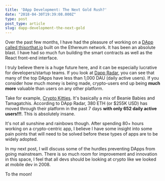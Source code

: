 ```yaml
---
title: 'DApp Development: The Next Gold Rush?'
date: "2018-04-30T19:39:08.000Z"
type: post 
post_type: article
slug: dapp-development-the-next-gold
---
```

Over the past few months, I have had the pleasure of working on a [DApp called thisorthat.io](http://thisorthat.io) built on the Ethereum network.  It has been an absolute blast.  I have had so much fun building the smart contracts as well as the React front-end interface.  

I truly believe there is a huge future here, and it can be especially lucrative for developers/startup teams.  If you look at [Dapp Radar](https://dappradar.com/), you can see that many of the top DApps have less than 1,000 DAU (daily active users).  If you consider how much money is being made, crypto-users end up being **much more** valuable than users on any other platform. 

Take for example, [Crypto Kitties](https://www.cryptokitties.co/). It&#39;s basically a mix of Beanie Babies and Tamagatchis. According to DApp Radar, 380 ETH (or $255K USD) has moved through their platform in the past 7 days **with only 652 daily active users!!!**. This is absolutely insane.

It&#39;s not all sunshine and rainbows though.  After spending 80+ hours working on a crypto-centric app, I believe I have some insight into some pain points that will need to be solved before these types of apps are to be widely adopted. 

In my next post, I will discuss some of the hurdles preventing DApps from going mainstream.  There is so much room for improvement and innovation in this space, I feel that all devs should be looking at crypto like we looked at mobile dev in 2008.

To the moon!
